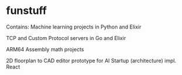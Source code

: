# funstuff

Contains:
Machine learning projects in Python and Elixir

TCP and Custom Protocol servers in Go and Elixir

ARM64 Assembly math projects

2D floorplan to CAD editor prototype for AI Startup (architecture) impl. React